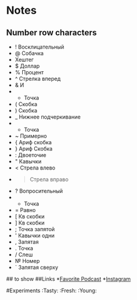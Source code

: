 # Notes
## Number row characters
* ! Восклицательный 
* @ Собачка
*  Хештег
* $ Доллар
* % Процент
* ^ Стрелка вперед
* & И
* * Точка
* ( Скобка
* ) Скобка
* _ Нижнее подчеркивание
* + Точка
* ~ Примерно
* { Ариф скобка
* } Ариф Скобка
* : Двоеточие
* " Кавычки
* < Стрела влево
* > Стрела вправо
* ? Вопросительный
* - Точка
* = Равно
* [ Кв скобки
* ] Кв скобки
* ; Точка запятой
* ' Кавычки одни
* , Запятая
* . Точка
* / Слеш
* № Номер
* ` Запятая сверху




\#\# to show ##Links
*[Favorite Podcast](https://youtu.be/mm4Hm1590mk?si=tkzIOzMohQqaZVEy)
*[Instagram](https://www.instagram.com/amaro_amente/?__pwa=1#)


#Experiments
:Tasty:
:Fresh:
:Young:
